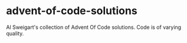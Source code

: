# advent-of-code-solutions
Al Sweigart's collection of Advent Of Code solutions. Code is of varying quality.
